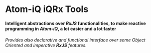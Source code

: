 # Atom-iQ iQRx Tools
#### Intelligent abstractions over *RxJS* functionalities, to make reactive programming in *Atom-iQ*, a lot easier and a lot faster
###### Provides also declarative and functional interface over some Object Oriented and imperative **RxJS** features.
